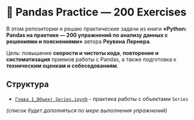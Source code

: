# 🐼 Pandas Practice — 200 Exercises

В этом репозитории я решаю практические задачи из книги
**«Python: Pandas на практике — 200 упражнений по анализу данных с решениями и пояснениями»**
автора **Реувена Лернера**.

Цель: повышение **скорости и чистоты кода**, **повторение и систематизация** приемов работы с Pandas,
а также подготовка к **техническим оценкам и собеседованиям**.


## Структура

* [`Глава 1_Объект Series.ipynb`](https://github.com/Lunalykaya/Pandas-Practice-200-Exercises/blob/main/%D0%93%D0%BB%D0%B0%D0%B2%D0%B0_1_%D0%9E%D0%B1%D1%8A%D0%B5%D0%BA%D1%82_Series.ipynb) - практика работы с объектами `Series`


*(список будет дополняться по мере выполнения упражнений)*

